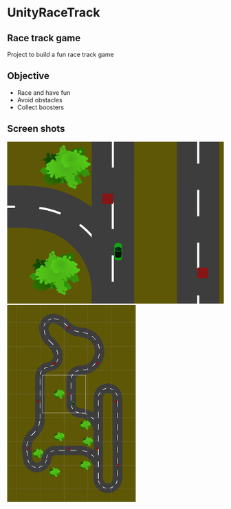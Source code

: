 # UnityRaceTrack

## Race track game
Project to build a fun race track game

## Objective
* Race and have fun
* Avoid obstacles
* Collect boosters

## Screen shots
![Track](docs\Track_Close.png)
![Full Track](docs\Full_Track.png)
